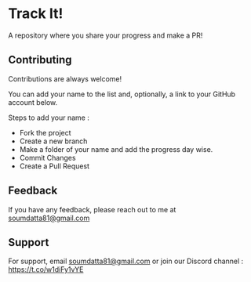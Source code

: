 # Track It!
A repository where you share your progress and make a PR!


## Contributing

Contributions are always welcome!

You can add your name to the list and, optionally, a link to your GitHub account below.

Steps to add your name : 
- Fork the project
- Create a new branch
- Make a folder of your name and add the progress day wise.
- Commit Changes
- Create a Pull Request



## Feedback

If you have any feedback, please reach out to me at soumdatta81@gmail.com


## Support

For support, email soumdatta81@gmail.com or join our Discord channel : https://t.co/w1diFy1vYE

